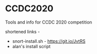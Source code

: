 # CCDC2020
Tools and info for CCDC 2020 competition


shortened links - 
 * snort-install.sh - https://git.io/JvtRS
 * alan's install script